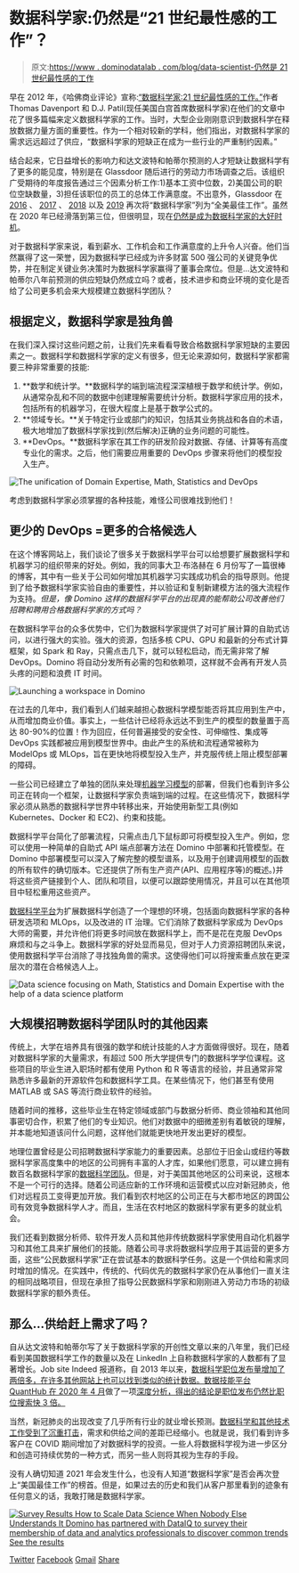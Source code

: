 # 数据科学家:仍然是“21 世纪最性感的工作”？

> 原文:[https://www . dominodatalab . com/blog/data-scientist-仍然是 21 世纪最性感的工作](https://www.dominodatalab.com/blog/data-scientist-still-the-sexiest-job-of-the-21st-century)

早在 2012 年，《哈佛商业评论》宣称:[“数据科学家:21 世纪最性感的工作。”](https://hbr.org/2012/10/data-scientist-the-sexiest-job-of-the-21st-century)作者 Thomas Davenport 和 D.J. Patil(现任美国白宫首席数据科学家)在他们的文章中花了很多篇幅来定义数据科学家的工作。当时，大型企业刚刚意识到数据科学在释放数据力量方面的重要性。作为一个相对较新的学科，他们指出，对数据科学家的需求远远超过了供应，“数据科学家的短缺正在成为一些行业的严重制约因素。”

结合起来，它日益增长的影响力和达文波特和帕蒂尔预测的人才短缺让数据科学有了更多的能见度，特别是在 Glassdoor 随后进行的劳动力市场调查之后。该组织广受期待的年度报告通过三个因素分析工作:1)基本工资中位数，2)美国公司的职位空缺数量，3)担任该职位的员工的总体工作满意度。不出意外，Glassdoor 在 [2016](https://www.glassdoor.com/blog/25-jobs-america-2016/) 、 [2017](https://www.glassdoor.com/List/Best-Jobs-in-America-2017-LST_KQ0,25.htm) 、 [2018](https://www.glassdoor.com/blog/best-jobs-in-america-2018/) 以及 [2019](https://www.glassdoor.com/research/best-jobs-2019/) 再次将“数据科学家”列为“全美最佳工作”。虽然在 2020 年已经滑落到第三位，但很明显，现在[仍然是成为数据科学家的大好时机](https://www.datanami.com/2020/11/16/why-data-science-is-still-a-top-job/)。

对于数据科学家来说，看到薪水、工作机会和工作满意度的上升令人兴奋。他们当然赢得了这一荣誉，因为数据科学已经成为许多财富 500 强公司的关键竞争优势，并在制定关键业务决策时为数据科学家赢得了董事会席位。但是…达文波特和帕蒂尔八年前预测的供应短缺仍然成立吗？或者，技术进步和商业环境的变化是否给了公司更多机会来大规模建立数据科学团队？

## 根据定义，数据科学家是独角兽

在我们深入探讨这些问题之前，让我们先来看看导致合格数据科学家短缺的主要因素之一。数据科学和数据科学家的定义有很多，但无论来源如何，数据科学家都需要三种非常重要的技能:

1.  **数学和统计学。**数据科学的端到端流程深深植根于数学和统计学。例如，从通常杂乱和不同的数据中创建理解需要统计分析。数据科学家应用的技术，包括所有的机器学习，在很大程度上是基于数学公式的。
2.  **领域专长。**关于特定行业或部门的知识，包括其业务挑战和各自的术语，极大地增加了数据科学家找到(然后解决)正确的业务问题的可能性。
3.  **DevOps。**数据科学家在其工作的研发阶段对数据、存储、计算等有高度专业化的需求。之后，他们需要应用重要的 DevOps 步骤来将他们的模型投入生产。

![The unification of Domain Expertise, Math, Statistics and DevOps](../Images/cc6393ca0b3726048cf6fb3234eaa483.png)

考虑到数据科学家必须掌握的各种技能，难怪公司很难找到他们！

## 更少的 DevOps =更多的合格候选人

在这个博客网站上，我们谈论了很多关于数据科学平台可以给想要扩展数据科学和机器学习的组织带来的好处。例如，我的同事大卫·布洛赫在 6 月份写了一篇很棒的博客，其中有一些关于公司如何增加其机器学习实践成功机会的指导原则。他提到了给予数据科学家实验自由的重要性，并以验证和复制新建模方法的强大流程作为支持。*但是，像 Domino 这样的数据科学平台的出现真的能帮助公司改善他们招聘和聘用合格数据科学家的方式吗？*

在数据科学平台的众多优势中，它们为数据科学家提供了对可扩展计算的自助式访问，以进行强大的实验。强大的资源，包括多核 CPU、GPU 和最新的分布式计算框架，如 Spark 和 Ray，只需点击几下，就可以轻松启动，而无需非常了解 DevOps。Domino 将自动分发所有必需的包和依赖项，这样就不会再有开发人员头疼的问题和浪费 IT 时间。

![Launching a workspace in Domino](../Images/a56ad61215b8df50fad73067c401d782.png)

在过去的几年中，我们看到人们越来越担心数据科学模型能否将其应用到生产中，从而增加商业价值。事实上，一些估计已经将永远达不到生产的模型的数量置于高达 80-90%的位置！作为回应，任何普遍接受的安全性、可伸缩性、集成等 DevOps 实践都被应用到模型世界中。由此产生的系统和流程通常被称为 ModelOps 或 MLOps，旨在更快地将模型投入生产，并克服传统上阻止模型部署的障碍。

一些公司已经建立了单独的团队来处理[机器学习模型](https://blog.dominodatalab.com/a-guide-to-machine-learning-models)的部署，但我们也看到许多公司正在转向一个框架，让数据科学家负责端到端的过程。在这些情况下，数据科学家必须从熟悉的数据科学世界中转移出来，开始使用新型工具(例如 Kubernetes、Docker 和 EC2)、约束和技能。

数据科学平台简化了部署流程，只需点击几下鼠标即可将模型投入生产。例如，您可以使用一种简单的自助式 API 端点部署方法在 Domino 中部署和托管模型。在 Domino 中部署模型可以深入了解完整的模型谱系，以及用于创建调用模型的函数的所有软件的确切版本。它还提供了所有生产资产(API、应用程序等)的概述。)并将这些资产链接到个人、团队和项目，以便可以跟踪使用情况，并且可以在其他项目中轻松重用这些资产。

[数据科学平台](/resources/field-guide/data-science-platforms/)为扩展数据科学创造了一个理想的环境，包括面向数据科学家的各种研发选项和 MLOps，以及改进的 IT 治理。它们消除了数据科学家成为 DevOps 大师的需要，并允许他们将更多时间放在数据科学上，而不是花在克服 DevOps 麻烦和与之斗争上。数据科学家的好处显而易见，但对于人力资源招聘团队来说，使用数据科学平台消除了寻找独角兽的需求。这使得他们可以将搜索重点放在更深层次的潜在合格候选人上。

![Data science focusing on Math, Statistics and Domain Expertise with the help of a data science platform](../Images/c2c7ba5d24efea8efc696902ef227bb0.png)

## 大规模招聘数据科学团队时的其他因素

传统上，大学在培养具有很强的数学和统计技能的人才方面做得很好。现在，随着对数据科学家的大量需求，有超过 500 所大学提供专门的数据科学学位课程。这些项目的毕业生进入职场时都有使用 Python 和 R 等语言的经验，并且通常非常熟悉许多最新的开源软件包和数据科学工具。在某些情况下，他们甚至有使用 MATLAB 或 SAS 等流行商业软件的经验。

随着时间的推移，这些毕业生在特定领域或部门与数据分析师、商业领袖和其他同事密切合作，积累了他们的专业知识。他们对数据中的细微差别有着敏锐的理解，并本能地知道该问什么问题，这样他们就能更快地开发出更好的模型。

地理位置曾经是公司招聘数据科学家能力的重要因素。总部位于旧金山或纽约等数据科学家高度集中的地区的公司拥有丰富的人才库，如果他们愿意，可以建立拥有数百名数据科学家的[数据科学团队](/resources/field-guide/managing-data-science-teams/)。但是，对于美国其他地区的公司来说，这根本不是一个可行的选择。随着公司适应新的工作环境和运营模式以应对新冠肺炎，他们对远程员工变得更加开放。我们看到农村地区的公司正在与大都市地区的跨国公司有效竞争数据科学人才。而且，生活在农村地区的数据科学家有更多的就业机会。

我们还看到数据分析师、软件开发人员和其他非传统数据科学家使用自动化机器学习和其他工具来扩展他们的技能。随着公司寻求将数据科学应用于其运营的更多方面，这些“公民数据科学家”正在尝试基本的数据科学任务。这是一个供给和需求同时增加的情况。在实践中，传统的、代码优先的数据科学家仍在从事他们一直关注的相同战略项目，但现在承担了指导公民数据科学家和刚刚进入劳动力市场的初级数据科学家的额外责任。

## 那么…供给赶上需求了吗？

自从达文波特和帕蒂尔写了关于数据科学家的开创性文章以来的八年里，我们已经看到美国数据科学工作的数量以及在 LinkedIn 上自称数据科学家的人数都有了显著增长。Job site Indeed 报道称，自 2013 年以来，[数据科学职位发布量增加了两倍多，在许多其他网站上也可以找到类似的统计数据。数据技能平台 QuantHub 在 2020 年 4 月](https://www.hiringlab.org/2019/01/17/data-scientist-job-outlook/)做了一项[深度分析，得出的结论是职位发布仍然比职位搜索快 3 倍。](https://quanthub.com/data-scientist-shortage-2020/)

当然，新冠肺炎的出现改变了几乎所有行业的就业增长预测。[数据科学和其他技术工作受到了沉重打击](https://www.informationweek.com/big-data/data-science-how-the-pandemic-has-affected-10-popular-jobs/d/d-id/1338837?page_number=1)，需求和供给之间的差距已经缩小。也就是说，我们看到许多客户在 COVID 期间增加了对数据科学的投资。一些人将数据科学视为进一步区分和创造可持续优势的一种方式，而另一些人则将其视为生存的手段。

没有人确切知道 2021 年会发生什么，也没有人知道“数据科学家”是否会再次登上“美国最佳工作”的榜首。但是，如果过去的历史和我们从客户那里看到的迹象有任何意义的话，我敢打赌是数据科学家。

[![Survey Results  How to Scale Data Science  When Nobody Else Understands It  Domino has partnered with DataIQ to survey their membership of data and analytics professionals to discover common trends See the results](../Images/61e11246c685e23f1a5496c3e4628558.png)](https://cta-redirect.hubspot.com/cta/redirect/6816846/ad7d03b1-8e95-4f01-8ba0-dadfa73dee6f) 

[Twitter](/#twitter) [Facebook](/#facebook) [Gmail](/#google_gmail) [Share](https://www.addtoany.com/share#url=https%3A%2F%2Fwww.dominodatalab.com%2Fblog%2Fdata-scientist-still-the-sexiest-job-of-the-21st-century%2F&title=Data%20Scientist%3A%20Still%20the%20%E2%80%9CSexiest%20Job%20of%20the%2021st%20Century%E2%80%9D%3F)